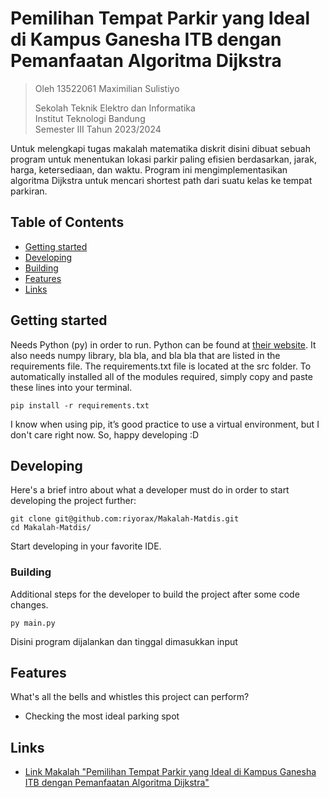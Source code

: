 # Pemilihan Tempat Parkir yang Ideal di Kampus Ganesha ITB dengan Pemanfaatan Algoritma Dijkstra
> Oleh
> 13522061 Maximilian Sulistiyo<br>
> 
> Sekolah Teknik Elektro dan Informatika<br>
> Institut Teknologi Bandung<br>
> Semester III Tahun 2023/2024

Untuk melengkapi tugas makalah matematika diskrit disini dibuat sebuah program untuk menentukan lokasi parkir paling efisien berdasarkan, jarak, harga, ketersediaan, dan waktu. Program ini mengimplementasikan algoritma Dijkstra untuk mencari shortest path dari suatu kelas ke tempat parkiran.

## Table of Contents
* [Getting started](#getting-started)
* [Developing](#developing)
* [Building](#building)
* [Features](#features)
* [Links](#links)

## Getting started

Needs Python (py) in order to run. Python can be found at [their website](https://www.python.org/downloads/). It also needs numpy library, bla bla, and bla bla that are listed in the requirements file. The requirements.txt file is located at the src folder. To automatically installed all of the modules required, simply copy and paste these lines into your terminal.

```shell
pip install -r requirements.txt
```

I know when using pip, it’s good practice to use a virtual environment, but I don't care right now. So, happy developing :D

## Developing

Here's a brief intro about what a developer must do in order to start developing
the project further:

```shell
git clone git@github.com:riyorax/Makalah-Matdis.git
cd Makalah-Matdis/
```

Start developing in your favorite IDE.

### Building

Additional steps for the developer to build the project after some code changes.

```shell
py main.py
```

Disini program dijalankan dan tinggal dimasukkan input

## Features

What's all the bells and whistles this project can perform?
* Checking the most ideal parking spot

## Links

- [Link Makalah "Pemilihan Tempat Parkir yang Ideal di Kampus Ganesha ITB dengan Pemanfaatan Algoritma Dijkstra"](https://itbdsti-my.sharepoint.com/personal/13522061_mahasiswa_itb_ac_id/Documents/13522061-Makalah-Matdis-2023.pdf)